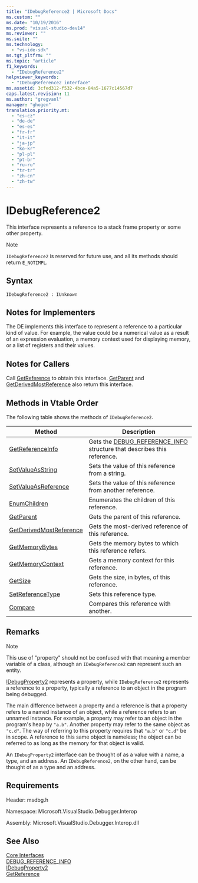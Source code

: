 ```yaml
---
title: "IDebugReference2 | Microsoft Docs"
ms.custom: ""
ms.date: "10/19/2016"
ms.prod: "visual-studio-dev14"
ms.reviewer: ""
ms.suite: ""
ms.technology: 
  - "vs-ide-sdk"
ms.tgt_pltfrm: ""
ms.topic: "article"
f1_keywords: 
  - "IDebugReference2"
helpviewer_keywords: 
  - "IDebugReference2 interface"
ms.assetid: 3cfed312-f532-4bce-84a5-1677c14567d7
caps.latest.revision: 11
ms.author: "gregvanl"
manager: "ghogen"
translation.priority.mt: 
  - "cs-cz"
  - "de-de"
  - "es-es"
  - "fr-fr"
  - "it-it"
  - "ja-jp"
  - "ko-kr"
  - "pl-pl"
  - "pt-br"
  - "ru-ru"
  - "tr-tr"
  - "zh-cn"
  - "zh-tw"
---
```

# IDebugReference2
This interface represents a reference to a stack frame property or some other property.  
  
> [!NOTE]
>  `IDebugReference2` is reserved for future use, and all its methods should return `E_NOTIMPL`.  
  
## Syntax  
  
```  
IDebugReference2 : IUnknown  
```  
  
## Notes for Implementers  
 The DE implements this interface to represent a reference to a particular kind of value. For example, the value could be a numerical value as a result of an expression evaluation, a memory context used for displaying memory, or a list of registers and their values.  
  
## Notes for Callers  
 Call [GetReference](../extensibility/idebugproperty2--getreference.md) to obtain this interface. [GetParent](../extensibility/idebugreference2--getparent.md) and [GetDerivedMostReference](../extensibility/idebugreference2--getderivedmostreference.md) also return this interface.  
  
## Methods in Vtable Order  
 The following table shows the methods of `IDebugReference2`.  
  
|Method|Description|  
|------------|-----------------|  
|[GetReferenceInfo](../extensibility/idebugreference2--getreferenceinfo.md)|Gets the [DEBUG_REFERENCE_INFO](../extensibility/debug_reference_info.md) structure that describes this reference.|  
|[SetValueAsString](../extensibility/idebugreference2--setvalueasstring.md)|Sets the value of this reference from a string.|  
|[SetValueAsReference](../extensibility/idebugreference2--setvalueasreference.md)|Sets the value of this reference from another reference.|  
|[EnumChildren](../extensibility/idebugreference2--enumchildren.md)|Enumerates the children of this reference.|  
|[GetParent](../extensibility/idebugreference2--getparent.md)|Gets the parent of this reference.|  
|[GetDerivedMostReference](../extensibility/idebugreference2--getderivedmostreference.md)|Gets the most-derived reference of this reference.|  
|[GetMemoryBytes](../extensibility/idebugreference2--getmemorybytes.md)|Gets the memory bytes to which this reference refers.|  
|[GetMemoryContext](../extensibility/idebugreference2--getmemorycontext.md)|Gets a memory context for this reference.|  
|[GetSize](../extensibility/idebugreference2--getsize.md)|Gets the size, in bytes, of this reference.|  
|[SetReferenceType](../extensibility/idebugreference2--setreferencetype.md)|Sets this reference type.|  
|[Compare](../extensibility/idebugreference2--compare.md)|Compares this reference with another.|  
  
## Remarks  
  
> [!NOTE]
>  This use of "property" should not be confused with that meaning a member variable of a class, although an `IDebugReference2` can represent such an entity.  
  
 [IDebugProperty2](../extensibility/idebugproperty2.md) represents a property, while `IDebugReference2` represents a reference to a property, typically a reference to an object in the program being debugged.  
  
 The main difference between a property and a reference is that a property refers to a named instance of an object, while a reference refers to an unnamed instance. For example, a property may refer to an object in the program's heap by `"a.b"`. Another property may refer to the same object as `"c.d"`. The way of referring to this property requires that `"a.b"` or `"c.d"` be in scope. A reference to this same object is nameless; the object can be referred to as long as the memory for that object is valid.  
  
 An `IDebugProperty2` interface can be thought of as a value with a name, a type, and an address. An `IDebugReference2`, on the other hand, can be thought of as a type and an address.  
  
## Requirements  
 Header: msdbg.h  
  
 Namespace: Microsoft.VisualStudio.Debugger.Interop  
  
 Assembly: Microsoft.VisualStudio.Debugger.Interop.dll  
  
## See Also  
 [Core Interfaces](../extensibility/core-interfaces.md)   
 [DEBUG_REFERENCE_INFO](../extensibility/debug_reference_info.md)   
 [IDebugProperty2](../extensibility/idebugproperty2.md)   
 [GetReference](../extensibility/idebugproperty2--getreference.md)
